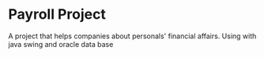 # Payroll Project
A project that helps companies about personals' financial affairs.
Using with java swing and oracle data base
